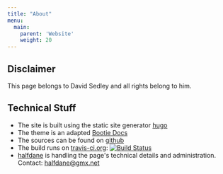 ```yaml
---
title: "About"
menu:
  main:
    parent: 'Website'
    weight: 20
---
```


## Disclaimer

This page belongs to David Sedley and all rights belong to him.

## Technical Stuff

- The site is built using the static site generator [hugo](http://gohugo.io/)
- The theme is an adapted [Bootie Docs](https://github.com/key-amb/hugo-theme-bootie-docs)
- The sources can be found on [github](https://github.com/DavidSedley/DavidSedley.github.io/tree/sources)
- The build runs on [travis-ci.org](https://travis-ci.org/DavidSedley/DavidSedley.github.io): <span class="natural-size">[![Build Status](https://api.travis-ci.org/DavidSedley/DavidSedley.github.io.svg)](https://travis-ci.org/DavidSedley/DavidSedley.github.io)</span>
- [halfdane](http://halfdane.github.io/) is handling the page's technical details and administration. Contact: halfdane@gmx.net
